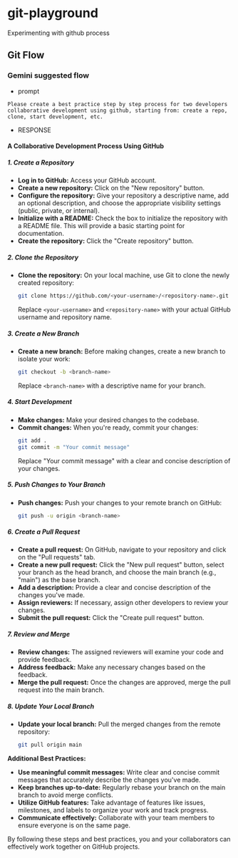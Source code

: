 # git-playground
Experimenting with github process

## Git Flow

### Gemini suggested flow

- prompt
```
Please create a best practice step by step process for two developers collaborative development using github, starting from: create a repo, clone, start development, etc.
```
- RESPONSE
#### A Collaborative Development Process Using GitHub

##### 1. **Create a Repository**
* **Log in to GitHub:** Access your GitHub account.
* **Create a new repository:** Click on the "New repository" button.
* **Configure the repository:** Give your repository a descriptive name, add an optional description, and choose the appropriate visibility settings (public, private, or internal).
* **Initialize with a README:** Check the box to initialize the repository with a README file. This will provide a basic starting point for documentation.
* **Create the repository:** Click the "Create repository" button.

##### 2. **Clone the Repository**
* **Clone the repository:** On your local machine, use Git to clone the newly created repository:
  ```bash
  git clone https://github.com/<your-username>/<repository-name>.git
  ```
  Replace `<your-username>` and `<repository-name>` with your actual GitHub username and repository name.

##### 3. **Create a New Branch**
* **Create a new branch:** Before making changes, create a new branch to isolate your work:
  ```bash
  git checkout -b <branch-name>
  ```
  Replace `<branch-name>` with a descriptive name for your branch.

##### 4. **Start Development**
* **Make changes:** Make your desired changes to the codebase.
* **Commit changes:** When you're ready, commit your changes:
  ```bash
  git add .
  git commit -m "Your commit message"
  ```
  Replace "Your commit message" with a clear and concise description of your changes.

##### 5. **Push Changes to Your Branch**
* **Push changes:** Push your changes to your remote branch on GitHub:
  ```bash
  git push -u origin <branch-name>
  ```

##### 6. **Create a Pull Request**
* **Create a pull request:** On GitHub, navigate to your repository and click on the "Pull requests" tab.
* **Create a new pull request:** Click the "New pull request" button, select your branch as the head branch, and choose the main branch (e.g., "main") as the base branch.
* **Add a description:** Provide a clear and concise description of the changes you've made.
* **Assign reviewers:** If necessary, assign other developers to review your changes.
* **Submit the pull request:** Click the "Create pull request" button.

##### 7. **Review and Merge**
* **Review changes:** The assigned reviewers will examine your code and provide feedback.
* **Address feedback:** Make any necessary changes based on the feedback.
* **Merge the pull request:** Once the changes are approved, merge the pull request into the main branch.

##### 8. **Update Your Local Branch**
* **Update your local branch:** Pull the merged changes from the remote repository:
  ```bash
  git pull origin main
  ```

**Additional Best Practices:**
* **Use meaningful commit messages:** Write clear and concise commit messages that accurately describe the changes you've made.
* **Keep branches up-to-date:** Regularly rebase your branch on the main branch to avoid merge conflicts.
* **Utilize GitHub features:** Take advantage of features like issues, milestones, and labels to organize your work and track progress.
* **Communicate effectively:** Collaborate with your team members to ensure everyone is on the same page.

By following these steps and best practices, you and your collaborators can effectively work together on GitHub projects.
